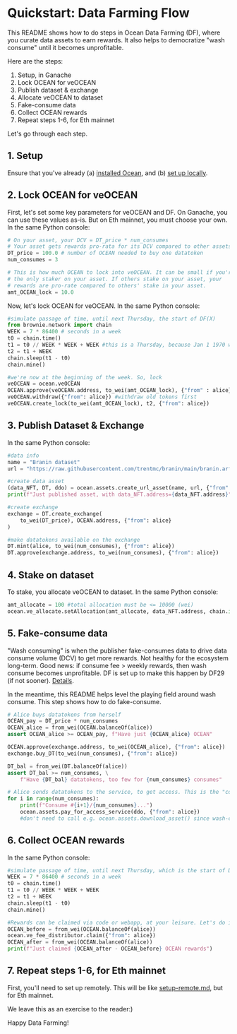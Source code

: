 <!--
Copyright 2022 Ocean Protocol Foundation
SPDX-License-Identifier: Apache-2.0
-->
# Quickstart: Data Farming Flow

This README shows how to do steps in Ocean Data Farming (DF), where you curate data assets to earn rewards. It also helps to democratize "wash consume" until it becomes unprofitable.

Here are the steps:

1. Setup, in Ganache
2. Lock OCEAN for veOCEAN
3. Publish dataset & exchange
4. Allocate veOCEAN to dataset
5. Fake-consume data
6. Collect OCEAN rewards
7. Repeat steps 1-6, for Eth mainnet

Let's go through each step.

## 1. Setup

Ensure that you've already (a) [installed Ocean](install.md), and (b) [set up locally](setup-local.md).


## 2. Lock OCEAN for veOCEAN

First, let's set some key parameters for veOCEAN and DF. On Ganache, you can use these values as-is. But on Eth mainnet, you must choose your own. In the same Python console:
```python
# On your asset, your DCV = DT_price * num_consumes
# Your asset gets rewards pro-rata for its DCV compared to other assets' DCVs.
DT_price = 100.0 # number of OCEAN needed to buy one datatoken
num_consumes = 3

# This is how much OCEAN to lock into veOCEAN. It can be small if you're
# the only staker on your asset. If others stake on your asset, your
# rewards are pro-rate compared to others' stake in your asset.
amt_OCEAN_lock = 10.0
```

Now, let's lock OCEAN for veOCEAN. In the same Python console:
```python
#simulate passage of time, until next Thursday, the start of DF(X)
from brownie.network import chain
WEEK = 7 * 86400 # seconds in a week
t0 = chain.time()
t1 = t0 // WEEK * WEEK + WEEK #this is a Thursday, because Jan 1 1970 was
t2 = t1 + WEEK
chain.sleep(t1 - t0)
chain.mine()

#we're now at the beginning of the week. So, lock
veOCEAN = ocean.veOCEAN
OCEAN.approve(veOCEAN.address, to_wei(amt_OCEAN_lock), {"from" : alice})
veOCEAN.withdraw({"from": alice}) #withdraw old tokens first
veOCEAN.create_lock(to_wei(amt_OCEAN_lock), t2, {"from": alice})
```


## 3. Publish Dataset & Exchange

In the same Python console:
```python
#data info
name = "Branin dataset"
url = "https://raw.githubusercontent.com/trentmc/branin/main/branin.arff"

#create data asset
(data_NFT, DT, ddo) = ocean.assets.create_url_asset(name, url, {"from": alice}, wait_for_aqua=False)
print(f"Just published asset, with data_NFT.address={data_NFT.address}")

#create exchange
exchange = DT.create_exchange(
    to_wei(DT_price), OCEAN.address, {"from": alice}
)

#make datatokens available on the exchange
DT.mint(alice, to_wei(num_consumes), {"from": alice})
DT.approve(exchange.address, to_wei(num_consumes), {"from": alice})
```


## 4. Stake on dataset

To stake, you allocate veOCEAN to dataset. In the same Python console:
```python
amt_allocate = 100 #total allocation must be <= 10000 (wei)
ocean.ve_allocate.setAllocation(amt_allocate, data_NFT.address, chain.id, {"from": alice})
```

## 5. Fake-consume data

"Wash consuming" is when the publisher fake-consumes data to drive data consume volume (DCV) to get more rewards. Not healthy for the ecosystem long-term. Good news: if consume fee > weekly rewards, then wash consume becomes unprofitable. DF is set up to make this happen by DF29 (if not sooner). [Details](https://twitter.com/trentmc0/status/1587527525529358336).

In the meantime, this README helps level the playing field around wash consume. This step shows how to do fake-consume.

```python
# Alice buys datatokens from herself
OCEAN_pay = DT_price * num_consumes
OCEAN_alice = from_wei(OCEAN.balanceOf(alice))
assert OCEAN_alice >= OCEAN_pay, f"Have just {OCEAN_alice} OCEAN"

OCEAN.approve(exchange.address, to_wei(OCEAN_alice), {"from": alice})
exchange.buy_DT(to_wei(num_consumes), {"from": alice})

DT_bal = from_wei(DT.balanceOf(alice))
assert DT_bal >= num_consumes, \
    f"Have {DT_bal} datatokens, too few for {num_consumes} consumes"

# Alice sends datatokens to the service, to get access. This is the "consume".
for i in range(num_consumes):
    print(f"Consume #{i+1}/{num_consumes}...")
    ocean.assets.pay_for_access_service(ddo, {"from": alice})
    #don't need to call e.g. ocean.assets.download_asset() since wash-consuming
```

## 6. Collect OCEAN rewards

In the same Python console:

```python
#simulate passage of time, until next Thursday, which is the start of DF(X+1)
WEEK = 7 * 86400 # seconds in a week
t0 = chain.time()
t1 = t0 // WEEK * WEEK + WEEK
t2 = t1 + WEEK
chain.sleep(t1 - t0)
chain.mine()

#Rewards can be claimed via code or webapp, at your leisure. Let's do it now.
OCEAN_before = from_wei(OCEAN.balanceOf(alice))
ocean.ve_fee_distributor.claim({"from": alice})
OCEAN_after = from_wei(OCEAN.balanceOf(alice))
print(f"Just claimed {OCEAN_after - OCEAN_before} OCEAN rewards")
```

## 7. Repeat steps 1-6, for Eth mainnet

First, you'll need to set up remotely. This will be like [setup-remote.md](setup-remote.md), but for Eth mainnet.

We leave this as an exercise to the reader:)

Happy Data Farming!

